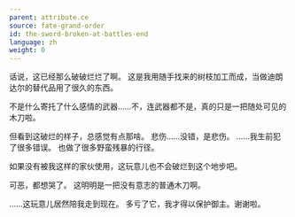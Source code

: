 ```yaml
---
parent: attribute.ce
source: fate-grand-order
id: the-sword-broken-at-battles-end
language: zh
weight: 0
---
```


话说，这已经那么破破烂烂了啊。
这是我用随手找来的树枝加工而成，当做迪朗达尔的替代品用了很久的东西。

不是什么寄托了什么感情的武器……不，连武器都不是，真的只是一把随处可见的木刀啦。

但看到这破烂的样子，总感觉有点那啥。
悲伤……没错，是悲伤。
……我生前犯了很多错误。
也做了很多野蛮残暴的行径。

如果没有被我这样的家伙使用，这玩意儿也不会破烂到这个地步吧。

可恶，都想哭了。
这明明是一把没有意志的普通木刀啊。

……这玩意儿居然陪我走到现在。
多亏了它，我才得以保护御主。谢谢啦。
